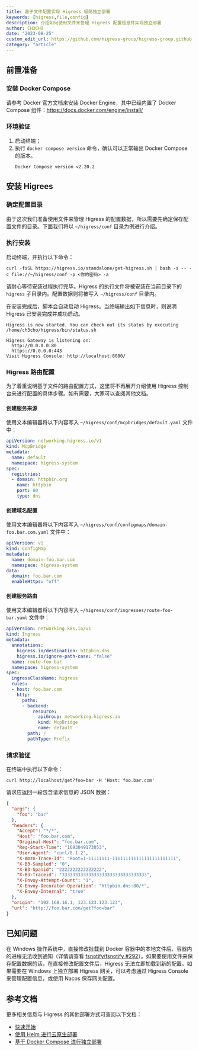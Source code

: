 ```yaml
---
title: 基于文件配置实现 Higress 极简独立部署
keywords: [higress,file,config]
description: 介绍如何使用文件来管理 Higress 配置信息并实现独立部署
author: CH3CHO
date: "2023-08-25"
custom_edit_url: https://github.com/higress-group/higress-group.github.io/blob/main/i18n/zh-cn/docusaurus-plugin-content-blog/config-with-file.md
category: "article"
---
```

## 前置准备

### 安装 Docker Compose

请参考 Docker 官方文档来安装 Docker Engine，其中已经内置了 Docker Compose 组件：https://docs.docker.com/engine/install/

### 环境验证

1. 启动终端；
3. 执行 `docker compose version` 命令，确认可以正常输出 Docker Compose 的版本。
   ```
   Docker Compose version v2.20.2
   ```

## 安装 Higrees

### 确定配置目录

由于这次我们准备使用文件来管理 Higress 的配置数据，所以需要先确定保存配置文件的目录。下面我们将以 `~/higress/conf` 目录为例进行介绍。

### 执行安装

启动终端，并执行以下命令：

```
curl -fsSL https://higress.io/standalone/get-higress.sh | bash -s -- -c file://~/higress/conf -p <你的密码> -a
```

请耐心等待安装过程执行完毕。Higress 的执行文件将被安装在当前目录下的 `higress` 子目录内。配置数据则将被写入 `~/higress/conf` 目录内。

在安装完成后，脚本会自动启动 Higress。当终端输出如下信息时，则说明 Higress 已安装完成并成功启动。

```shell
Higress is now started. You can check out its status by executing /home/ch3cho/higress/bin/status.sh

Higress Gateway is listening on:
  http://0.0.0.0:80
  https://0.0.0.0:443
Visit Higress Console: http://localhost:8080/
```

### Higress 路由配置

为了着重说明基于文件的路由配置方式，这里将不再展开介绍使用 Higress 控制台来进行配置的具体步骤。如有需要，大家可以查阅其他文档。

#### 创建服务来源

使用文本编辑器将以下内容写入 `~/higress/conf/mcpbridges/default.yaml` 文件中：

```yaml
apiVersion: networking.higress.io/v1
kind: McpBridge
metadata:
  name: default
  namespace: higress-system
spec:
  registries:
  - domain: httpbin.org
    name: httpbin
    port: 80
    type: dns
```

#### 创建域名配置

使用文本编辑器将以下内容写入 `~/higress/conf/configmaps/domain-foo.bar.com.yaml` 文件中：

```yaml
apiVersion: v1
kind: ConfigMap
metadata:
  name: domain-foo.bar.com
  namespace: higress-system
data:
  domain: foo.bar.com
  enableHttps: "off"
```

#### 创建服务路由

使用文本编辑器将以下内容写入 `~/higress/conf/ingresses/route-foo-bar.yaml` 文件中：

```yaml
apiVersion: networking.k8s.io/v1
kind: Ingress
metadata:
  annotations:
    higress.io/destination: httpbin.dns
    higress.io/ignore-path-case: "false"
  name: route-foo-bar
  namespace: higress-system
spec:
  ingressClassName: higress
  rules:
  - host: foo.bar.com
    http:
      paths:
      - backend:
          resource:
            apiGroup: networking.higress.io
            kind: McpBridge
            name: default
        path: /
        pathType: Prefix
```

### 请求验证

在终端中执行以下命令：

```shell
curl http://localhost/get?foo=bar -H 'Host: foo.bar.com'
```

请求应返回一段包含请求信息的 JSON 数据：
```json
{
  "args": {
    "foo": "bar"
  },
  "headers": {
    "Accept": "*/*",
    "Host": "foo.bar.com",
    "Original-Host": "foo.bar.com",
    "Req-Start-Time": "1693049173053",
    "User-Agent": "curl/8.1.2",
    "X-Amzn-Trace-Id": "Root=1-11111111-111111111111111111111111",
    "X-B3-Sampled": "0",
    "X-B3-Spanid": "2222222222222222",
    "X-B3-Traceid": "33333333333333333333333333333333",
    "X-Envoy-Attempt-Count": "1",
    "X-Envoy-Decorator-Operation": "httpbin.dns:80/*",
    "X-Envoy-Internal": "true"
  },
  "origin": "192.168.16.1, 123.123.123.123",
  "url": "http://foo.bar.com/get?foo=bar"
}
```

## 已知问题

在 Windows 操作系统中，直接修改挂载到 Docker 容器中的本地文件后，容器内的进程无法收到通知（详情请查看 [fsnotify/fsnotify #292](https://github.com/fsnotify/fsnotify/issues/292)）。如果要使用文件来保存配置数据的话，在直接修改配置文件后，Higress 无法立即加载到新的配置。如果需要在 Windows 上独立部署 Higress 网关，可以考虑通过 Higress Console 来管理配置信息，或使用 Nacos 保存网关配置。

## 参考文档

更多相关信息与 Higress 的其他部署方式可查阅以下文档：
- [快速开始](../docs/latest/user/quickstart)
- [使用 Helm 进行云原生部署](../docs/ops/deploy-by-helm)
- [基于 Docker Compose 进行独立部署](../docs/ops/deploy-by-docker-compose)
